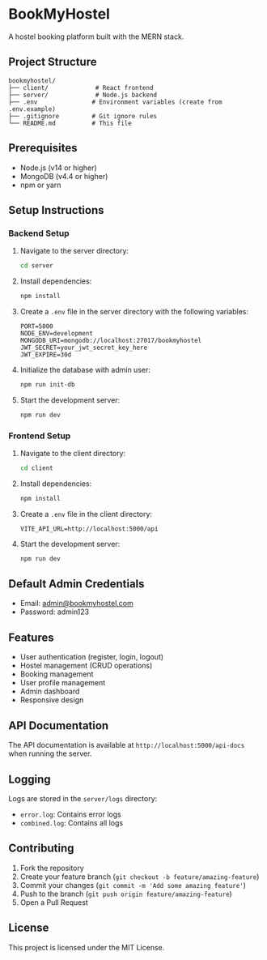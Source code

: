 # BookMyHostel

A hostel booking platform built with the MERN stack.

## Project Structure

```
bookmyhostel/
├── client/             # React frontend
├── server/             # Node.js backend
├── .env               # Environment variables (create from .env.example)
├── .gitignore         # Git ignore rules
└── README.md          # This file
```

## Prerequisites

- Node.js (v14 or higher)
- MongoDB (v4.4 or higher)
- npm or yarn

## Setup Instructions

### Backend Setup

1. Navigate to the server directory:
   ```bash
   cd server
   ```

2. Install dependencies:
   ```bash
   npm install
   ```

3. Create a `.env` file in the server directory with the following variables:
   ```
   PORT=5000
   NODE_ENV=development
   MONGODB_URI=mongodb://localhost:27017/bookmyhostel
   JWT_SECRET=your_jwt_secret_key_here
   JWT_EXPIRE=30d
   ```

4. Initialize the database with admin user:
   ```bash
   npm run init-db
   ```

5. Start the development server:
   ```bash
   npm run dev
   ```

### Frontend Setup

1. Navigate to the client directory:
   ```bash
   cd client
   ```

2. Install dependencies:
   ```bash
   npm install
   ```

3. Create a `.env` file in the client directory:
   ```
   VITE_API_URL=http://localhost:5000/api
   ```

4. Start the development server:
   ```bash
   npm run dev
   ```

## Default Admin Credentials

- Email: admin@bookmyhostel.com
- Password: admin123

## Features

- User authentication (register, login, logout)
- Hostel management (CRUD operations)
- Booking management
- User profile management
- Admin dashboard
- Responsive design

## API Documentation

The API documentation is available at `http://localhost:5000/api-docs` when running the server.

## Logging

Logs are stored in the `server/logs` directory:
- `error.log`: Contains error logs
- `combined.log`: Contains all logs

## Contributing

1. Fork the repository
2. Create your feature branch (`git checkout -b feature/amazing-feature`)
3. Commit your changes (`git commit -m 'Add some amazing feature'`)
4. Push to the branch (`git push origin feature/amazing-feature`)
5. Open a Pull Request

## License

This project is licensed under the MIT License. 